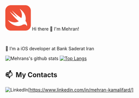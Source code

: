<img src="https://raw.githubusercontent.com/github/explore/main/topics/swift/swift.png" width="80" height="80">
Hi there 👋  I'm Mehran!


&ensp;
<!--
**mehrankmlf/mehrankmlf** is a ✨ _special_ ✨ repository because its `README.md` (this file) appears on your GitHub profile.

Here are some ideas to get you started:
- 👯 I’m looking to collaborate on ...
- 🤔 I’m looking for help with ...
- 💬 Ask me about ...
- 📫 How to reach me: ...
- 😄 Pronouns: ...
- ⚡ Fun fact: ...
- 🌱 I’m currently learning ...
-->
🔭 I’m a iOS developer at Bank Saderat Iran

![Mehrans's github stats](https://github-readme-stats.vercel.app/api?username=mehrankmlf&show_icons=true&theme=buefy&show_icons=true&count_private=true) [![Top Langs](https://github-readme-stats.vercel.app/api/top-langs/?username=mehrankmlf&layout=compact)](https://github.com/anuraghazra/github-readme-stats)


  ## 📫 &nbsp;My Contacts

  <!-- [![Portfolio Badge](https://img.shields.io/badge/-Portifolio-blueviolet?style=flat-square&logo=Portfolio&logoColor=white)](https://pepyn0.github.io/)&nbsp; -->
  ![LinkedIn](https://img.shields.io/badge/linkedin-%230077B5.svg?style=for-the-badge&logo=linkedin&logoColor=white)[https://www.linkedin.com/in/mehran-kamalifard/]



